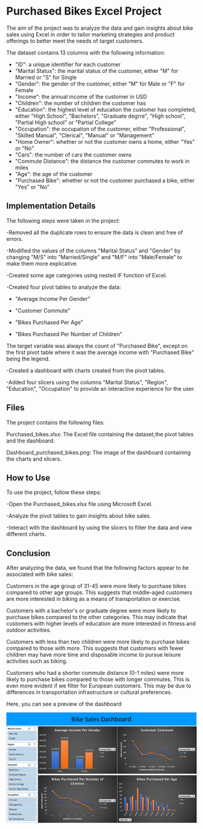 # Purchased Bikes Excel Project 

The aim of the project was to analyze the data and gain insights about bike sales using Excel in order to tailor marketing strategies and product offerings to better meet the needs of target customers.

The dataset contains 13 columns with the following information:

- "ID": a unique identifier for each customer
- "Marital Status": the marital status of the customer, either "M" for Married or "S" for Single
- "Gender": the gender of the customer, either "M" for Male or "F" for Female
- "Income": the annual income of the customer in USD
- "Children": the number of children the customer has
- "Education": the highest level of education the customer has completed, either "High School", "Bachelors", "Graduate degrre", "High school", "Partial High school" or "Partial College"
- "Occupation": the occupation of the customer, either "Professional", "Skilled Manual", "Clerical", "Manual" or "Management"
- "Home Owner": whether or not the customer owns a home, either "Yes" or "No"
- "Cars": the number of cars the customer owns
- "Commute Distance": the distance the customer commutes to work in miles
- "Age": the age of the customer
- "Purchased Bike": whether or not the customer purchased a bike, either "Yes" or "No"

## Implementation Details
The following steps were taken in the project:

-Removed all the duplicate rows to ensure the data is clean and free of errors.

-Modified the values of the columns "Marital Status" and "Gender" by changing "M/S" into "Married/Single" and "M/F" into "Male/Female" to make them more explicative.

-Created some age categories using nested IF function of Excel.

-Created four pivot tables to analyze the data:

- "Average Income Per Gender"

- "Customer Commute"

- "Bikes Purchased Per Age"

- "Bikes Purchased Per Number of Children"
        
The target variable was always the count of "Purchased Bike", except on the first pivot table where it was the average income with "Purchased Bike" being the legend.
    
-Created a dashboard with charts created from the pivot tables.
    
-Added four slicers using the columns "Marital Status", "Region", "Education", "Occupation" to provide an interactive experience for the user.

## Files

The project contains the following files:

Purchased_bikes.xlsx: The Excel file containing the dataset,the pivot tables and the dashboard.

Dashboard_purchased_bikes.png: The image of the dashboard containing the charts and slicers.

## How to Use

To use the project, follow these steps:

-Open the Purchased_bikes.xlsx file using Microsoft Excel.

-Analyze the pivot tables to gain insights about bike sales.

-Interact with the dashboard by using the slicers to filter the data and view different charts.

## Conclusion

After analyzing the data, we found that the following factors appear to be associated with bike sales:

Customers in the age group of 31-45 were more likely to purchase bikes compared to other age groups. This suggests that middle-aged customers are more interested in biking as a means of transportation or exercise. 

Customers with a bachelor's or graduate degree were more likely to purchase bikes compared to the other categories. This may indicate that customers with higher levels of education are more interested in fitness and outdoor activities. 

Customers with less than two children were more likely to purchase bikes compared to those with more. This suggests that customers with fewer children may have more time and disposable income to pursue leisure activities such as biking. 

Customers who had a shorter commute distance (0-1 miles) were more likely to purchase bikes compared to those with longer commutes. This is even more evident if we filter for European customers. This may be due to differences in transportation infrastructure or cultural preferences.

Here, you can see a preview of the dashboard

![d](Dashboard_Purchased_bike.png)

